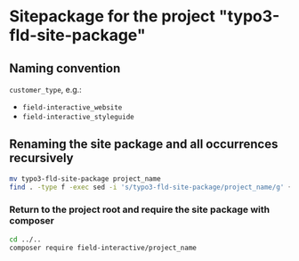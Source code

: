 Sitepackage for the project "typo3-fld-site-package"
==============================================================

## Naming convention

`customer_type`, e.g.:
 - `field-interactive_website`
 - `field-interactive_styleguide`

## Renaming the site package and all occurrences recursively

```bash
mv typo3-fld-site-package project_name
find . -type f -exec sed -i 's/typo3-fld-site-package/project_name/g' {} +
```

### Return to the project root and require the site package with composer

```bash
cd ../..
composer require field-interactive/project_name
```
